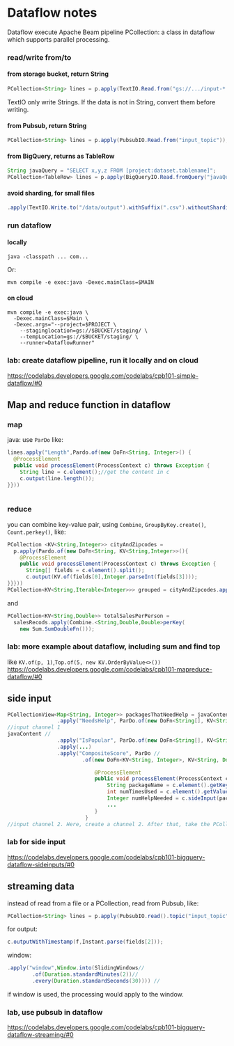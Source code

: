 # Dataflow notes
Dataflow execute Apache Beam pipeline
PCollection: a class in dataflow which supports parallel processing.
### read/write from/to
####  from storage bucket, return String
```java
PCollection<String> lines = p.apply(TextIO.Read.from("gs://.../input-*.csv.gz"));
```
TextIO only write Strings. If the data is not in String, convert them before writing.
#### from Pubsub, return String
```java
PCollection<String> lines = p.apply(PubsubIO.Read.from("input_topic"));
```
#### from BigQuery, returns as TableRow
```java
String javaQuery = "SELECT x,y,z FROM [project:dataset.tablename]";
PCollection<TableRow> lines = p.apply(BigQueryIO.Read.fromQuery("javaQuery"));
```

#### avoid sharding, for small files
```java
.apply(TextIO.Write.to("/data/output").withSuffix(".csv").withoutSharding())
```
### run dataflow 
#### locally
```command
java -classpath ... com...
```
Or:
```command
mvn compile -e exec:java -Dexec.mainClass=$MAIN
```
#### on cloud
```command
mvn compile -e exec:java \
  -Dexec.mainClass=$Main \
  -Dexec.args="--project=$PROJECT \
    --staginglocation=gs://$BUCKET/staging/ \
    --tempLocation=gs://$BUCKET/staging/ \
    --runner=DataflowRunner"
```
### lab: create dataflow pipeline, run it locally and on cloud
https://codelabs.developers.google.com/codelabs/cpb101-simple-dataflow/#0

## Map and reduce function in dataflow
### map
java: use `ParDo` like:
```java
lines.apply("Length",Pardo.of(new DoFn<String, Integer>() {
  @ProcessElement
  public void processElement(ProcessContext c) throws Exception {
    String line = c.element();//get the content in c
    c.output(line.length());
}}))
   
```
### reduce
you can combine key-value pair, using `Combine`, `GroupByKey.create()`, `Count.perkey()`, like:
```java
PCollection <KV<String,Integer>> cityAndZipcodes = 
  p.apply(Pardo.of(new DoFn<String, KV<String,Integer>>(){
    @ProcessElement
    public void processElement(ProcessContext c) throws Exception {
      String[] fields = c.element().split();
      c.output(KV.of(fields[0],Integer.parseInt(fields[3])));
}}}))
PCollection<KV<String,Iterable<Integer>>> grouped = cityAndZipcodes.apply(GroupByKey.<String,Integer>create());
```
and
```java
PCollection<KV<String,Double>> totalSalesPerPerson = 
  salesRecods.apply(Combine.<String,Double,Double>perKey(
    new Sum.SumDoubleFn()));
```

### lab: more example about dataflow, including sum and find top
like `KV.of(p, 1)`,`Top.of(5, new KV.OrderByValue<>())`
https://codelabs.developers.google.com/codelabs/cpb101-mapreduce-dataflow/#0

## side input
```java
PCollectionView<Map<String, Integer>> packagesThatNeedHelp = javaContent
                .apply("NeedsHelp", ParDo.of(new DoFn<String[], KV<String, Integer>>() {...}
//input channel 1
javaContent //
                .apply("IsPopular", ParDo.of(new DoFn<String[], KV<String, Integer>>() {...}
                .apply(...)
                .apply("CompositeScore", ParDo //
                        .of(new DoFn<KV<String, Integer>, KV<String, Double>>() {

                            @ProcessElement
                            public void processElement(ProcessContext c) throws Exception {
                                String packageName = c.element().getKey();
                                int numTimesUsed = c.element().getValue();
                                Integer numHelpNeeded = c.sideInput(packagesThatNeedHelp).get(packageName);
                                ...
                            }
                         }
//input channel 2. Here, create a channel 2. After that, take the PCollection from channel 1, packagesThatNeedHelp, into channel 2.
```

### lab for side input
https://codelabs.developers.google.com/codelabs/cpb101-bigquery-dataflow-sideinputs/#0


## streaming data
instead of read from a file or a PCollection, read from Pubsub, like:
```java
PCollection<String> lines = p.apply(PubsubIO.read().topic("input_topic"));
```
for output:
```java
c.outputWithTimestamp(f,Instant.parse(fields[2]));
```
window:
```java
.apply("window",Window.into(SlidingWindows//
        .of(Duration.standardMinutes(2))//
        .every(Duration.standardSeconds(30)))) //
```
if window is used, the processing would apply to the window.
### lab, use pubsub in dataflow
https://codelabs.developers.google.com/codelabs/cpb101-bigquery-dataflow-streaming/#0




